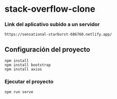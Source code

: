# stack-overflow-clone

### Link del aplicativo subido a un servidor
```
https://sensational-starburst-686760.netlify.app/
```

## Configuración del proyecto
```
npm install
npm install bootstrap
npm install axios
```

### Ejecutar el proyecto
```
npm run serve
```


